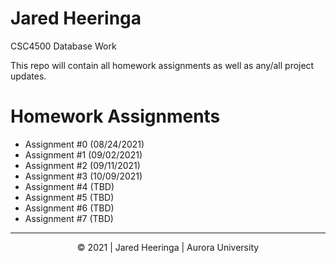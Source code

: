 # Jared Heeringa

CSC4500 Database Work

This repo will contain all homework assignments as well as any/all project updates.


# Homework Assignments
- Assignment #0 (08/24/2021)
- Assignment #1 (09/02/2021)
- Assignment #2 (09/11/2021)
- Assignment #3 (10/09/2021)
- Assignment #4 (TBD)
- Assignment #5 (TBD)
- Assignment #6 (TBD)
- Assignment #7 (TBD)


<!-- Copy Banner -->
---
<p align="center">
&copy 2021 | Jared Heeringa | Aurora University
</p>